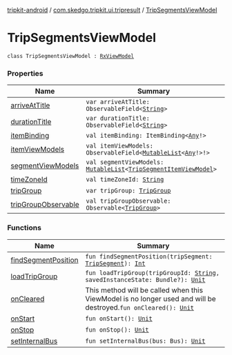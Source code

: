 [tripkit-android](../../index.md) / [com.skedgo.tripkit.ui.tripresult](../index.md) / [TripSegmentsViewModel](./index.md)

# TripSegmentsViewModel

`class TripSegmentsViewModel : `[`RxViewModel`](../../com.skedgo.tripkit.ui.core/-rx-view-model/index.md)

### Properties

| Name | Summary |
|---|---|
| [arriveAtTitle](arrive-at-title.md) | `var arriveAtTitle: ObservableField<`[`String`](https://kotlinlang.org/api/latest/jvm/stdlib/kotlin/-string/index.html)`>` |
| [durationTitle](duration-title.md) | `var durationTitle: ObservableField<`[`String`](https://kotlinlang.org/api/latest/jvm/stdlib/kotlin/-string/index.html)`>` |
| [itemBinding](item-binding.md) | `val itemBinding: ItemBinding<`[`Any`](https://kotlinlang.org/api/latest/jvm/stdlib/kotlin/-any/index.html)`!>` |
| [itemViewModels](item-view-models.md) | `val itemViewModels: ObservableField<`[`MutableList`](https://kotlinlang.org/api/latest/jvm/stdlib/kotlin.collections/-mutable-list/index.html)`<`[`Any`](https://kotlinlang.org/api/latest/jvm/stdlib/kotlin/-any/index.html)`!>!>` |
| [segmentViewModels](segment-view-models.md) | `val segmentViewModels: `[`MutableList`](https://kotlinlang.org/api/latest/jvm/stdlib/kotlin.collections/-mutable-list/index.html)`<`[`TripSegmentItemViewModel`](../-trip-segment-item-view-model/index.md)`>` |
| [timeZoneId](time-zone-id.md) | `val timeZoneId: `[`String`](https://kotlinlang.org/api/latest/jvm/stdlib/kotlin/-string/index.html) |
| [tripGroup](trip-group.md) | `var tripGroup: `[`TripGroup`](../../skedgo.tripkit.routing/-trip-group/index.md) |
| [tripGroupObservable](trip-group-observable.md) | `val tripGroupObservable: Observable<`[`TripGroup`](../../skedgo.tripkit.routing/-trip-group/index.md)`>` |

### Functions

| Name | Summary |
|---|---|
| [findSegmentPosition](find-segment-position.md) | `fun findSegmentPosition(tripSegment: `[`TripSegment`](../../skedgo.tripkit.routing/-trip-segment/index.md)`): `[`Int`](https://kotlinlang.org/api/latest/jvm/stdlib/kotlin/-int/index.html) |
| [loadTripGroup](load-trip-group.md) | `fun loadTripGroup(tripGroupId: `[`String`](https://kotlinlang.org/api/latest/jvm/stdlib/kotlin/-string/index.html)`, savedInstanceState: Bundle?): `[`Unit`](https://kotlinlang.org/api/latest/jvm/stdlib/kotlin/-unit/index.html) |
| [onCleared](on-cleared.md) | This method will be called when this ViewModel is no longer used and will be destroyed.`fun onCleared(): `[`Unit`](https://kotlinlang.org/api/latest/jvm/stdlib/kotlin/-unit/index.html) |
| [onStart](on-start.md) | `fun onStart(): `[`Unit`](https://kotlinlang.org/api/latest/jvm/stdlib/kotlin/-unit/index.html) |
| [onStop](on-stop.md) | `fun onStop(): `[`Unit`](https://kotlinlang.org/api/latest/jvm/stdlib/kotlin/-unit/index.html) |
| [setInternalBus](set-internal-bus.md) | `fun setInternalBus(bus: Bus): `[`Unit`](https://kotlinlang.org/api/latest/jvm/stdlib/kotlin/-unit/index.html) |
